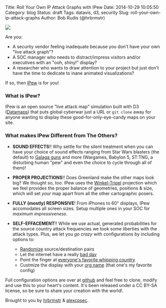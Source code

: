 Title: Roll Your Own IP Attack Graphs with IPew
Date: 2014-10-29 10:05:50
Category: blog
Status: draft
Tags: datavis, d3, security
Slug: roll-your-own-ip-attack-graphs
Author: Bob Rudis (@hrbrmstr)

<img src="https://raw.githubusercontent.com/hrbrmstr/pewpew/master/pewpew.png" style="max-width:100%"/> 

Are you:

- A security vendor feeling inadequate because you don't have your own "live attack graph"?
- A SOC manager who needs to distract/impress visitors and/or executives with an "ooh, shiny!" display?
- A researcher who wants to draw attention to your project but just don't have the time to dedicate to inane animated visualizations? 

If so, then [IPew](http://ocularwarfare.com/ipew) is for you!

### What is IPew?

IPew is an open source "live attack map" simulation built with D3 ([Datamaps](http://datamaps.github.io/)) that puts global cyberwar just a URL or `git clone` away for anyone wanting to display these good-for-only-eye-candy maps on your site.

### What makes IPew Different from The Others?

- **SOUND EFFECTS**!! Why settle for the silent treatment when you can have your choice of sound effects ranging from Star Wars blasters (the default) to [Galaga guns](http://ocularwarfare.com/ipew?galaga=1) and more (Wargames, Babylon 5, ST:TNG, a disturbing human "pew" and even the choice to cycle through all of them)!

- **PROPER PROJECTIONS**!! Does Greenland make the other maps look big? We thought so, too. IPew uses the [Winkel-Tripel](http://xkcd.com/977/) projection which we feel provides the proper balance of geometries, positions & size, which will set _your_ map apart from all the other cartographic posers.
  
- **FULLY (mostly) RESPONSIVE**! From iPhones to 60" displays, IPew accomodates all screen sizes. Setup multiple ones in your SOC for *maximum impressiveness*.

- **SELF-EFFACEMENT**!! While we use actual, generated probabilities for the source country attack frequencies we took some liberties with the attack types. Plus, we let you *go crazy* with configurations by including options to:
  * [Randomize](http://ocularwarfare.com/ipew?random_mode=1) source/destination pairs
  * Let the internet have a really [bad day](http://ocularwarfare.com/ipew?bad_day=1&nofx=1)
  * Point the finger at [everyone's favorite whipping country](http://ocularwarfare.com/ipew?china_mode=1&wargames=1)
  * Custmize the display with your [org name](http://ocularwarfare.com/ipew?china_mode=1&allfx=1&org_name=Mandiant) (that one's my favorite config)

Full configuration options are over at [github](https://github.com/hrbrmstr/pewpew) and feel free to clone, modify and use this to your heart's content. It's been released under a CC BY-SA license, so be sure to share your creation with the world!.

Brought to you by [hrbrmstr](http://twitter.com/hrbrmstr) & [alexcpsec](http://twitter.com/alexcpsec).